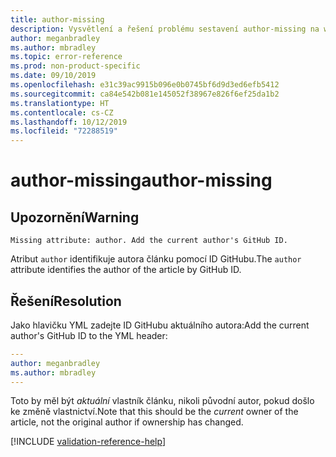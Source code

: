 ```yaml
---
title: author-missing
description: Vysvětlení a řešení problému sestavení author-missing na webu Docs
author: meganbradley
ms.author: mbradley
ms.topic: error-reference
ms.prod: non-product-specific
ms.date: 09/10/2019
ms.openlocfilehash: e31c39ac9915b096e0b0745bf6d9d3ed6efb5412
ms.sourcegitcommit: ca84e542b081e145052f38967e826f6ef25da1b2
ms.translationtype: HT
ms.contentlocale: cs-CZ
ms.lasthandoff: 10/12/2019
ms.locfileid: "72288519"
---
```

# <a name="author-missing"></a><span data-ttu-id="c28ae-103">author-missing</span><span class="sxs-lookup"><span data-stu-id="c28ae-103">author-missing</span></span>

## <a name="warning"></a><span data-ttu-id="c28ae-104">Upozornění</span><span class="sxs-lookup"><span data-stu-id="c28ae-104">Warning</span></span>

`Missing attribute: author. Add the current author's GitHub ID.`

<span data-ttu-id="c28ae-105">Atribut `author` identifikuje autora článku pomocí ID GitHubu.</span><span class="sxs-lookup"><span data-stu-id="c28ae-105">The `author` attribute identifies the author of the article by GitHub ID.</span></span> 

## <a name="resolution"></a><span data-ttu-id="c28ae-106">Řešení</span><span class="sxs-lookup"><span data-stu-id="c28ae-106">Resolution</span></span>

<span data-ttu-id="c28ae-107">Jako hlavičku YML zadejte ID GitHubu aktuálního autora:</span><span class="sxs-lookup"><span data-stu-id="c28ae-107">Add the current author's GitHub ID to the YML header:</span></span>

```yml
---
author: meganbradley
ms.author: mbradley
---
```

<span data-ttu-id="c28ae-108">Toto by měl být *aktuální* vlastník článku, nikoli původní autor, pokud došlo ke změně vlastnictví.</span><span class="sxs-lookup"><span data-stu-id="c28ae-108">Note that this should be the *current* owner of the article, not the original author if ownership has changed.</span></span>

<!--make sure to add this file to your includes folder and verify the path-->
[!INCLUDE [validation-reference-help](includes/validation-reference-help.md)]
